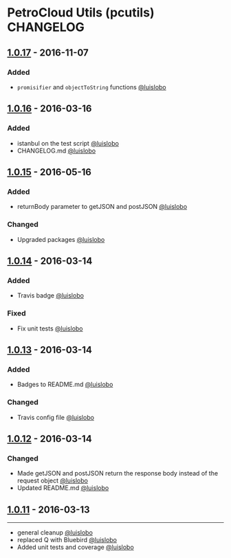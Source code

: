 # PetroCloud Utils (pcutils) CHANGELOG

## [1.0.17] - 2016-11-07
### Added
- `promisifier` and `objectToString` functions [@luislobo]

## [1.0.16] - 2016-03-16
### Added
- istanbul on the test script [@luislobo]
- CHANGELOG.md [@luislobo]

## [1.0.15]  - 2016-05-16
### Added
- returnBody parameter to getJSON and postJSON [@luislobo]

### Changed
- Upgraded packages [@luislobo]

## [1.0.14] - 2016-03-14
### Added
- Travis badge [@luislobo]

### Fixed
- Fix unit tests [@luislobo]

## [1.0.13] - 2016-03-14
### Added
- Badges to README.md [@luislobo]

### Changed
- Travis config file [@luislobo]

## [1.0.12] - 2016-03-14
### Changed
- Made getJSON and postJSON return the response body instead of the request object [@luislobo]
- Updated README.md [@luislobo]

## [1.0.11] - 2016-03-13
---
- general cleanup [@luislobo]
- replaced Q with Bluebird [@luislobo]
- Added unit tests and coverage [@luislobo]

[@luislobo]: https://github.com/luislobo/
[Unreleased]: https://github.com/PetroCloud/pcutils/compare/v1.0.17...HEAD
[1.0.17]: https://github.com/PetroCloud/pcutils/compare/v1.0.16...v1.0.17
[1.0.16]: https://github.com/PetroCloud/pcutils/compare/v1.0.15...v1.0.16
[1.0.15]: https://github.com/PetroCloud/pcutils/compare/v1.0.14...v1.0.15
[1.0.14]: https://github.com/PetroCloud/pcutils/compare/v1.0.13...v1.0.14
[1.0.13]: https://github.com/PetroCloud/pcutils/compare/v1.0.12...v1.0.13
[1.0.12]: https://github.com/PetroCloud/pcutils/compare/v1.0.11...v1.0.12
[1.0.11]: https://github.com/PetroCloud/pcutils/compare/90d32912b84b8921ad759af5ff9410cb80472822...v1.0.11

